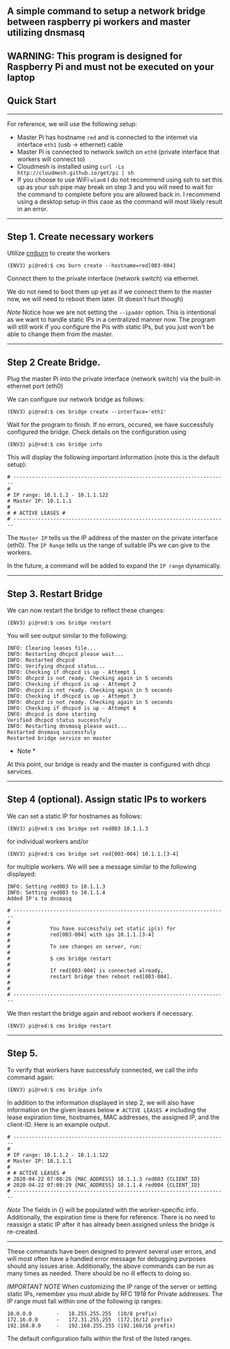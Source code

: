 ## A simple command to setup a network bridge between raspberry pi workers and master utilizing dnsmasq
WARNING: This program is designed for Raspberry Pi and must not be executed on your laptop
---
##  Quick Start
---
For reference, we will use the following setup:
* Master Pi has hostname `red` and is connected to the internet via interface `eth1` (usb -> ethernet) cable
* Master Pi is connected to network switch on `eth0` (private interface that workers will connect to)
* Cloudmesh is installed using `curl -Ls http://cloudmesh.github.io/get/pi | sh`
* If you choose to use WiFi `wlan0` I do not recommend using ssh to set this up as your ssh pipe may break on step 3 and you will need to wait for the command to complete before you are allowed back in. I recommend using a desktop setup in this case as the command will most likely result in an error.

---
## Step 1. Create necessary workers
Utilize [cmburn](https://github.com/cloudmesh/cloudmesh-pi-burn) to create the workers
```
(ENV3) pi@red:$ cms burn create --hostname=red[003-004]
```
Connect them to the private interface (network switch) via ethernet.

We do not need to boot them up yet as if we connect them to the master now, we will need to reboot them later. (It doesn't hurt though)

*Note* 
Notice how we are not setting the `--ipaddr` option. This is intentional as we want to handle static IPs in a centralized manner now. The program will still work if you configure the Pis with static IPs, but you just won't be able to change them from the master.

---

## Step 2 Create Bridge.
Plug the master Pi into the private interface (network switch) via the built-in ethernet port (eth0)

We can configure our network bridge as follows:
```
(ENV3) pi@red:$ cms bridge create --interface='eth1'
```

Wait for the program to finish. If no errors, occured, we have successfuly configured the bridge. Check details on the configuration using 
```
(ENV3) pi@red:$ cms bridge info
```

This will display the following important information (note this is the default setup):
```
# ----------------------------------------------------------------------
# 
# IP range: 10.1.1.2 - 10.1.1.122
# Master IP: 10.1.1.1
# 
# # ACTIVE LEASES #
# ----------------------------------------------------------------------
```

The `Master IP` tells us the IP address of the master on the private interface (eth0).
The `IP Range` tells us the range of suitable IPs we can give to the workers.

In the future, a command will be added to expand the `IP range` dynamically.

---

## Step 3. Restart Bridge

We can now restart the bridge to reflect these changes:
```
(ENV3) pi@red:$ cms bridge restart
```
You will see output similar to the following:
```
INFO: Clearing leases file...
INFO: Restarting dhcpcd please wait...
INFO: Restarted dhcpcd
INFO: Verifying dhcpcd status...
INFO: Checking if dhcpcd is up - Attempt 1
INFO: dhcpcd is not ready. Checking again in 5 seconds
INFO: Checking if dhcpcd is up - Attempt 2
INFO: dhcpcd is not ready. Checking again in 5 seconds
INFO: Checking if dhcpcd is up - Attempt 3
INFO: dhcpcd is not ready. Checking again in 5 seconds
INFO: Checking if dhcpcd is up - Attempt 4
INFO: dhcpcd is done starting
Verified dhcpcd status successfuly
INFO: Restarting dnsmasq please wait...
Restarted dnsmasq successfuly
Restarted bridge service on master
```
* Note *

At this point, our bridge is ready and the master is configured with dhcp services.

---

## Step 4 (optional). Assign static IPs to workers
We can set a static IP for hostnames as follows:
```
(ENV3) pi@red:$ cms bridge set red003 10.1.1.3
```
for individual workers and/or
```
(ENV3) pi@red:$ cms bridge set red[003-004] 10.1.1.[3-4]
```
for multiple workers. We will see a message similar to the following displayed:
```
INFO: Setting red003 to 10.1.1.3
INFO: Setting red003 to 10.1.1.4
Added IP's to dnsmasq

# ----------------------------------------------------------------------
# 
#             You have successfuly set static ip(s) for
#             red[003-004] with ips 10.1.1.[3-4]
# 
#             To see changes on server, run:
# 
#             $ cms bridge restart
# 
#             If red[003-004] is connected already, 
#             restart bridge then reboot red[003-004].
# 
#             
# ----------------------------------------------------------------------

```

We then restart the bridge again and reboot workers if necessary.
```
(ENV3) pi@red:$ cms bridge restart
```

---

## Step 5.
To verify that workers have successfuly connected, we call the info command again:
```
(ENV3) pi@red:$ cms bridge info
```
In addition to the information displayed in step 2, we will also have information on the given leases below `# ACTIVE LEASES #` including the lease expiration time, hostnames, MAC addresses, the assigned IP, and the client-ID. Here is an example output.
```
# ----------------------------------------------------------------------
# 
# IP range: 10.1.1.2 - 10.1.1.122
# Master IP: 10.1.1.1
# 
# # ACTIVE LEASES #
# 2020-04-22 07:08:26 {MAC_ADDRESS} 10.1.1.3 red003 {CLIENT_ID}
# 2020-04-22 07:08:29 {MAC_ADDRESS} 10.1.1.4 red004 {CLIENT_ID}
# ----------------------------------------------------------------------
```

*Note*
The fields in {} will be populated with the worker-specific info.
Additionally, the expiration time is there for reference. There is no need to reassign a static IP after it has already been assigned unless the bridge is re-created.

---

These commands have been designed to prevent several user errors, and will most often have a handled error message for debugging purposes should any issues arise. Additionally, the above commands can be run as many times as needed. There should be no ill effects to doing so.



*IMPORTANT NOTE*
When customizing the IP range of the server or setting static IPs, remember you must abide by RFC 1918 for Private addresses. The IP range must fall within one of the following ip ranges:
```
10.0.0.0        -   10.255.255.255  (10/8 prefix)
172.16.0.0      -   172.31.255.255  (172.16/12 prefix)
192.168.0.0     -   192.168.255.255 (192.168/16 prefix)
```
The default configuration falls within the first of the listed ranges.
